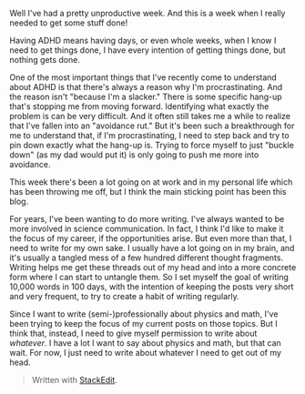 Well I've had a pretty unproductive week. And this is a week when I really needed to get some stuff done!

Having ADHD means having days, or even whole weeks, when I know I need to get things done, I have every intention of getting things done, but nothing gets done.

One of the most important things that I've recently come to understand about ADHD is that there's always a reason why I'm procrastinating. And the reason isn't "because I'm a slacker." There is some specific hang-up that's stopping me from moving forward. Identifying what exactly the problem is can be very difficult. And it often still takes me a while to realize that I've fallen into an "avoidance rut." But it's been such a breakthrough for me to understand that, if I'm procrastinating, I need to step back and try to pin down exactly what the hang-up is. Trying to force myself to just "buckle down" (as my dad would put it) is only going to push me more into avoidance.

This week there's been a lot going on at work and in my personal life which has been throwing me off, but I think the main sticking point has been this blog.

For years, I've been wanting to do more writing. I've always wanted to be more involved in science communication. In fact, I think I'd like to make it the focus of my career, if the opportunities arise. But even more than that, I need to write for my own sake. I usually have a lot going on in my brain, and it's usually a tangled mess of a few hundred different thought fragments. Writing helps me get these threads out of my head and into a more concrete form where I can start to untangle them. So I set myself the goal of writing 10,000 words in 100 days, with the intention of keeping the posts very short and very frequent, to try to create a habit of writing regularly. 

Since I want to write (semi-)professionally about physics and math, I've been trying to keep the focus of my current posts on those topics. But I think that, instead, I need to give myself permission to write about *whatever*. I have a lot I want to say about physics and math, but that can wait. For now, I just need to write about whatever I need to get out of my head. 



> Written with [StackEdit](https://stackedit.io/).
<!--stackedit_data:
eyJoaXN0b3J5IjpbNjc3NTMwMTg5LC0xMDg1MDE0MTE3LDIxMT
cwNjk5MjcsLTIzMTMzMzAwMiw3NDE5Njk4NzddfQ==
-->
